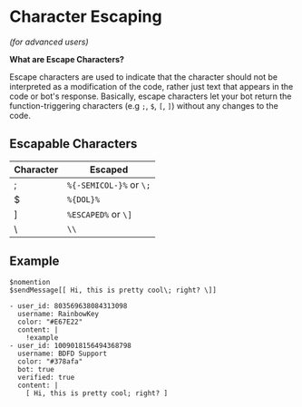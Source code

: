 # Character Escaping
*(for advanced users)*

**What are Escape Characters?**

Escape characters are used to indicate that the character should not be interpreted as a modification of the code, rather just text that appears in the code or bot's response. Basically, escape characters let your bot return the function-triggering characters (e.g `;`, `$`, `[`, `]`) without any changes to the code.

## Escapable Characters
Character | Escaped
--------- | --------
; | `%{-SEMICOL-}%` or `\;`
$ | `%{DOL}%`
] | `%ESCAPED%` or `\]`
\ | `\\`

## Example
```
$nomention
$sendMessage[[ Hi, this is pretty cool\; right? \]]
```

```
- user_id: 803569638084313098
  username: RainbowKey
  color: "#E67E22"
  content: |
    !example
- user_id: 1009018156494368798
  username: BDFD Support
  color: "#378afa"
  bot: true
  verified: true
  content: |
    [ Hi, this is pretty cool; right? ]
```
